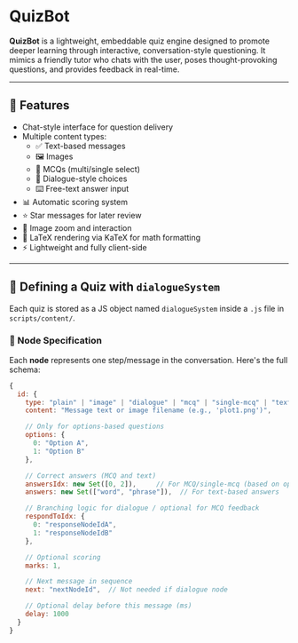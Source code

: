# QuizBot

**QuizBot** is a lightweight, embeddable quiz engine designed to promote deeper learning through interactive, conversation-style questioning. It mimics a friendly tutor who chats with the user, poses thought-provoking questions, and provides feedback in real-time.

---

## 🎯 Features

- Chat-style interface for question delivery
- Multiple content types:
  - ✅ Text-based messages
  - 🖼️ Images
  - 🧠 MCQs (multi/single select)
  - 💬 Dialogue-style choices
  - ⌨️ Free-text answer input
- 📊 Automatic scoring system
- ⭐ Star messages for later review
- 📸 Image zoom and interaction
- 🧮 LaTeX rendering via KaTeX for math formatting
- ⚡ Lightweight and fully client-side

---

## 🧱 Defining a Quiz with `dialogueSystem`

Each quiz is stored as a JS object named `dialogueSystem` inside a `.js` file in `scripts/content/`.

### 🔧 Node Specification

Each **node** represents one step/message in the conversation. Here's the full schema:

```js
{
  id: {
    type: "plain" | "image" | "dialogue" | "mcq" | "single-mcq" | "text",
    content: "Message text or image filename (e.g., 'plot1.png')",

    // Only for options-based questions
    options: {
      0: "Option A",
      1: "Option B"
    },

    // Correct answers (MCQ and text)
    answersIdx: new Set([0, 2]),     // For MCQ/single-mcq (based on option indices)
    answers: new Set(["word", "phrase"]),  // For text-based answers

    // Branching logic for dialogue / optional for MCQ feedback
    respondToIdx: {
      0: "responseNodeIdA",
      1: "responseNodeIdB"
    },

    // Optional scoring
    marks: 1,

    // Next message in sequence
    next: "nextNodeId",  // Not needed if dialogue node

    // Optional delay before this message (ms)
    delay: 1000
  }
}
```